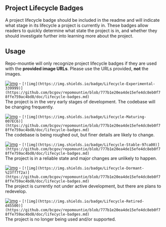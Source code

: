 ## Project Lifecycle Badges

A project lifecycle badge should be included in the readme and will indicate what stage in its lifecycle a project is currently in. These badges allow readers to quickly determine what state the project is in, and whether they should investigate further into learning more about the project.

## Usage

Repo-mountie will only recognize project lifecycle badges if they are used with the **provided image URLs**. Please use the URLs provided, **not** the images.

[![img](https://img.shields.io/badge/Lifecycle-Experimental-339999)](https://github.com/bcgov/repomountie/blob/777b1e20ea4de15efe4dc8eb0f78ffe759ac4bd8/doc/lifecycle-badges.md) - ```[![img](https://img.shields.io/badge/Lifecycle-Experimental-339999)](https://github.com/bcgov/repomountie/blob/777b1e20ea4de15efe4dc8eb0f78ffe759ac4bd8/doc/lifecycle-badges.md)```\
The project is in the very early stages of development. The codebase will be changing frequently.


[![img](https://img.shields.io/badge/Lifecycle-Maturing-007EC6)](https://github.com/bcgov/repomountie/blob/777b1e20ea4de15efe4dc8eb0f78ffe759ac4bd8/doc/lifecycle-badges.md) - ```[![img](https://img.shields.io/badge/Lifecycle-Maturing-007EC6)](https://github.com/bcgov/repomountie/blob/777b1e20ea4de15efe4dc8eb0f78ffe759ac4bd8/doc/lifecycle-badges.md)```\
The codebase is being roughed out, but finer details are likely to change.


[![img](https://img.shields.io/badge/Lifecycle-Stable-97ca00)](https://github.com/bcgov/repomountie/blob/777b1e20ea4de15efe4dc8eb0f78ffe759ac4bd8/doc/lifecycle-badges.md) - ```[![img](https://img.shields.io/badge/Lifecycle-Stable-97ca00)](https://github.com/bcgov/repomountie/blob/777b1e20ea4de15efe4dc8eb0f78ffe759ac4bd8/doc/lifecycle-badges.md)```\
The project is in a reliable state and major changes are unlikely to happen.


[![img](https://img.shields.io/badge/Lifecycle-Dormant-%23ff7f2a)](https://github.com/bcgov/repomountie/blob/777b1e20ea4de15efe4dc8eb0f78ffe759ac4bd8/doc/lifecycle-badges.md) - ```[![img](https://img.shields.io/badge/Lifecycle-Dormant-%23ff7f2a)](https://github.com/bcgov/repomountie/blob/777b1e20ea4de15efe4dc8eb0f78ffe759ac4bd8/doc/lifecycle-badges.md)```\
The project is currently not under active development, but there are plans to redevelop.


[![img](https://img.shields.io/badge/Lifecycle-Retired-d45500)](https://github.com/bcgov/repomountie/blob/777b1e20ea4de15efe4dc8eb0f78ffe759ac4bd8/doc/lifecycle-badges.md) - ```[![img](https://img.shields.io/badge/Lifecycle-Retired-d45500)](https://github.com/bcgov/repomountie/blob/777b1e20ea4de15efe4dc8eb0f78ffe759ac4bd8/doc/lifecycle-badges.md)```\
The project is no longer being used and/or supported.